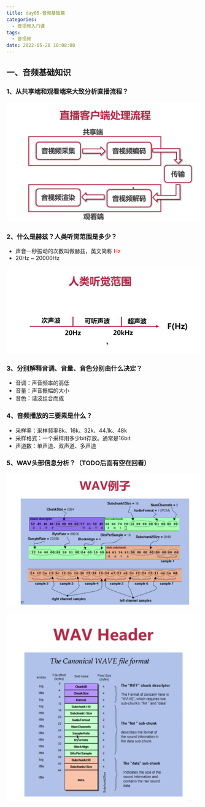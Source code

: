 ```yaml
---
title: day05-音频基础篇 
categories:
  - 音视频入门课
tags:
  - 音视频
date: 2022-05-28 18:08:08
---
```


## 一、音频基础知识



### 1、从共享端和观看端来大致分析直播流程？



![](day05音频基础篇/image-20220528172645179.png)



### 2、什么是赫兹？人类听觉范围是多少？

- 声音一秒振动的次数叫做赫兹，英文简称 <font color="red">Hz</font>
- 20Hz ~ 20000Hz



![](day05音频基础篇/image-20220528173322566.png)

### 3、分别解释音调、音量、音色分别由什么决定？

- 音调：声音频率的高低
- 音量：声音振幅的大小
- 音色：谐波组合而成



### 4、音频播放的三要素是什么？

- 采样率：采样频率8k、16k、32k、44.1k、48k
- 采样格式：一个采样用多少bit存放。通常是16bit
- 声道数：单声道、双声道、多声道



### 5、WAV头部信息分析？（TODO后面有空在回看）



![](day05音频基础篇/image-20220528173749399.png)

![](day05音频基础篇/image-20220528173803520.png)
